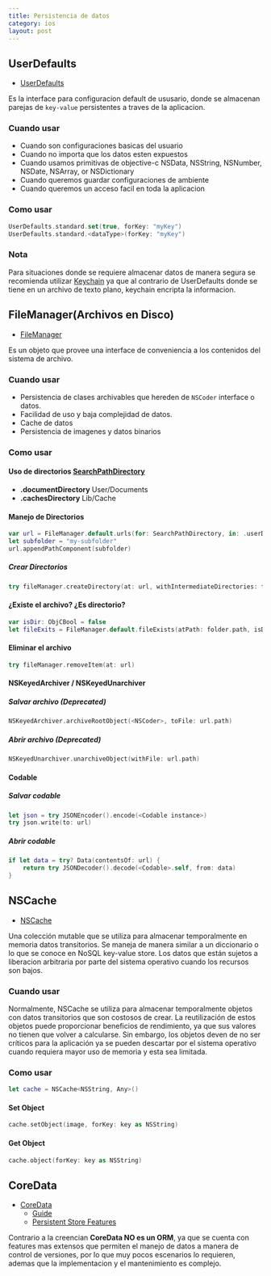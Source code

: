```yaml
---
title: Persistencia de datos
category: ios
layout: post
---
```


## UserDefaults
- [UserDefaults](https://developer.apple.com/documentation/foundation/userdefaults)

Es la interface para configuracion default de ususario, donde se almacenan parejas de `key-value` persistentes a traves de la aplicacion.

### Cuando usar

- Cuando son configuraciones basicas del usuario
- Cuando no importa que los datos esten expuestos
- Cuando usamos primitivas de objective-c NSData, NSString, NSNumber, NSDate, NSArray, or NSDictionary
- Cuando queremos guardar configuraciones de ambiente
- Cuando queremos un acceso facil en toda la aplicacion

### Como usar

```swift
UserDefaults.standard.set(true, forKey: "myKey")
UserDefaults.standard.<dataType>(forKey: "myKey")
```


### Nota
Para situaciones donde se requiere almacenar datos de manera segura se recomienda utilizar [Keychain](https://developer.apple.com/documentation/security/keychain_services) ya que al contrario de UserDefaults donde se tiene en un archivo de texto plano, keychain encripta la informacion.


## FileManager(Archivos en Disco)
- [FileManager](https://developer.apple.com/documentation/foundation/filemanager)

Es un objeto que provee una interface de conveniencia a los contenidos del sistema de archivo.

### Cuando usar

- Persistencia de clases archivables que hereden de `NSCoder` interface o datos.
- Facilidad de uso y baja complejidad de datos.
- Cache de datos
- Persistencia de imagenes y datos binarios

### Como usar

#### Uso de directorios [SearchPathDirectory](https://developer.apple.com/documentation/foundation/filemanager.searchpathdirectory)

- **.documentDirectory** User/Documents
- **.cachesDirectory** Lib/Cache

#### Manejo de Directorios

```swift
var url = FileManager.default.urls(for: SearchPathDirectory, in: .userDomainMask).first!
let subfolder = "my-subfolder"
url.appendPathComponent(subfolder)
```

##### Crear Directorios

```swift
try fileManager.createDirectory(at: url, withIntermediateDirectories: false, attributes: nil)
```

#### ¿Existe el archivo? ¿Es directorio?

```swift
var isDir: ObjCBool = false
let fileExits = FileManager.default.fileExists(atPath: folder.path, isDirectory: &isDir)
```

#### Eliminar el archivo

```swift
try fileManager.removeItem(at: url)
```

#### NSKeyedArchiver / NSKeyedUnarchiver

##### Salvar archivo *(Deprecated)*

```swift
NSKeyedArchiver.archiveRootObject(<NSCoder>, toFile: url.path)
```

##### Abrir archivo *(Deprecated)*

```swift
NSKeyedUnarchiver.unarchiveObject(withFile: url.path)
```

#### Codable

##### Salvar codable

```swift
let json = try JSONEncoder().encode(<Codable instance>)
try json.write(to: url)
```

##### Abrir codable

```swift
if let data = try? Data(contentsOf: url) {
    return try JSONDecoder().decode(<Codable>.self, from: data)
}
```

## NSCache
- [NSCache](https://developer.apple.com/documentation/foundation/nscache)

Una colección mutable que se utiliza para almacenar temporalmente en memoria datos transitorios. Se maneja de manera similar a un diccionario o lo que se conoce en NoSQL key-value store. Los datos que están sujetos a liberacion arbitraria por parte del sistema operativo cuando los recursos son bajos.

### Cuando usar
Normalmente, NSCache se utiliza para almacenar temporalmente objetos con datos transitorios que son costosos de crear. La reutilización de estos objetos puede proporcionar beneficios de rendimiento, ya que sus valores no tienen que volver a calcularse. Sin embargo, los objetos deven de no ser críticos para la aplicación ya se pueden descartar por el sistema operativo cuando requiera mayor uso de memoria y esta sea limitada.

### Como usar

```swift
let cache = NSCache<NSString, Any>()
```

#### Set Object

```swift
cache.setObject(image, forKey: key as NSString)
```

#### Get Object
```swift
cache.object(forKey: key as NSString)
```

## CoreData
- [CoreData](https://developer.apple.com/documentation/coredata)
  - [Guide](https://developer.apple.com/library/content/documentation/Cocoa/Conceptual/CoreData/index.html#//apple_ref/doc/uid/TP40001075-CH2-SW1)
  - [Persistent Store Features](https://developer.apple.com/library/content/documentation/Cocoa/Conceptual/CoreData/PersistentStoreFeatures.html)

Contrario a la creencian **CoreData NO es un ORM**, ya que se cuenta con features mas extensos que permiten el manejo de datos a manera de control de versiones, por lo que muy pocos escenarios lo requieren, ademas que la implementacion y el mantenimiento es complejo.
